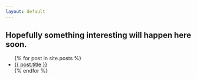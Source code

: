 ```yaml
---
layout: default
---
```

<h2>Hopefully something interesting will happen here soon.</h2>

<ul>
  {% for post in site.posts %}
    <li>
      <a href="{{ post.url }}">{{ post.title }}</a>
    </li>
  {% endfor %}
</ul>
